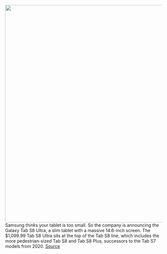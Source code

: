 <img src='https://cdn.vox-cdn.com/thumbor/Fk0Vav0dOBnaaMXNOzJX29iOgOk=/0x0:6421x4280/1200x800/filters:focal(2698x1627:3724x2653)/cdn.vox-cdn.com/uploads/chorus_image/image/70488045/1_004_lifestyle_Tab_S8_Ultra_Graphite_Tab_S8__Graphite_Tab_S8_Silver_HI.0.jpg' width='700px' /><br/>
Samsung thinks your tablet is too small. So the company is announcing the Galaxy Tab S8 Ultra, a slim tablet with a massive 14.6-inch screen. The $1,099.99 Tab S8 Ultra sits at the top of the Tab S8 line, which includes the more pedestrian-sized Tab S8 and Tab S8 Plus, successors to the Tab S7 models from 2020.
<a href='https://www.theverge.com/2022/2/9/22923565/samsung-galaxy-tab-s8-ultra-plus-tablets-android-price-specs-features'> Source <a/>